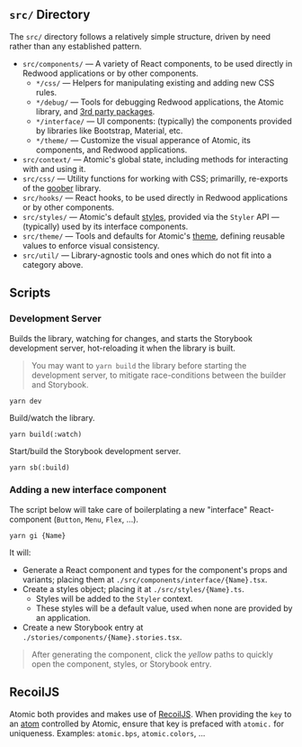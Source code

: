 ## `src/` Directory

The `src/` directory follows a relatively simple structure, driven by need rather than any established pattern.

* `src/components/` — A variety of React components, to be used directly in Redwood applications or by other components.
  * `*/css/` — Helpers for manipulating existing and adding new CSS rules.
  * `*/debug/` — Tools for debugging Redwood applications, the Atomic library, and [3rd party packages](https://locktech.github.io/atomic/?path=/story/guides-3rd-party-packages--page).
  * `*/interface/` — UI components: (typically) the components provided by libraries like Bootstrap, Material, etc.
  * `*/theme/` — Customize the visual apperance of Atomic, its components, and Redwood applications.
* `src/context/` — Atomic's global state, including methods for interacting with and using it.
* `src/css/` — Utility functions for working with CSS; primarilly, re-exports of the [goober](https://goober.js.org/) library.
* `src/hooks/` — React hooks, to be used directly in Redwood applications or by other components.
* `src/styles/` — Atomic's default [styles](https://locktech.github.io/atomic/?path=/story/customize-styling--page), provided via the `Styler` API — (typically) used by its interface components.
* `src/theme/` — Tools and defaults for Atomic's [theme](https://locktech.github.io/atomic/?path=/story/customize-theming--page), defining reusable values to enforce visual consistency.
* `src/util/` — Library-agnostic tools and ones which do not fit into a category above.

## Scripts

### Development Server

Builds the library, watching for changes, and starts the Storybook development server, hot-reloading it when the library is built.

> You may want to `yarn build` the library before starting the development server, to mitigate race-conditions between the builder and Storybook.

```
yarn dev
```

Build/watch the library.

```
yarn build(:watch)
```

Start/build the Storybook development server.

```
yarn sb(:build)
```

### Adding a new interface component

The script below will take care of boilerplating a new "interface" React-component (`Button`, `Menu`, `Flex`, ...).

```
yarn gi {Name}
```

It will:

* Generate a React component and types for the component's props and variants; placing them at `./src/components/interface/{Name}.tsx`.
* Create a styles object; placing it at `./src/styles/{Name}.ts`.
  * Styles will be added to the `Styler` context.
  * These styles will be a default value, used when none are provided by an application.
* Create a new Storybook entry at `./stories/components/{Name}.stories.tsx`.

> After generating the component, click the *yellow* paths to quickly open the component, styles, or Storybook entry.

## RecoilJS

Atomic both provides and makes use of [RecoilJS](https://recoiljs.org/). When providing the `key` to an [atom](https://recoiljs.org/docs/introduction/core-concepts#atoms) controlled by Atomic, ensure that key is prefaced with `atomic.` for uniqueness. Examples: `atomic.bps`, `atomic.colors`, ...
